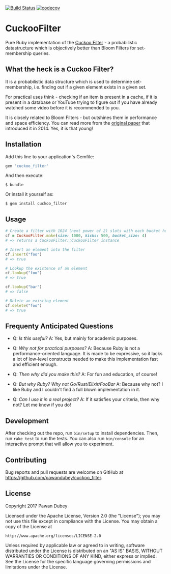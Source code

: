 [![Build Status](https://travis-ci.com/pawandubey/cuckoo_filter.svg?token=3cAzkSrcDxPpHpxsqQyX&branch=master)](https://travis-ci.com/pawandubey/cuckoo_filter) [![codecov](https://codecov.io/gh/pawandubey/cuckoo_filter/branch/master/graph/badge.svg)](https://codecov.io/gh/pawandubey/cuckoo_filter)


# CuckooFilter

Pure Ruby implementation of the [Cuckoo Filter](https://www.cs.cmu.edu/~dga/papers/cuckoo-conext2014.pdf) - a probabilistic datastructure which is objectively better than Bloom Filters for set-membership queries.

## What the heck is a Cuckoo Filter?

It is a probabilistic data structure which is used to determine set-membership, i.e. finding out if a given element exists in a given set.

For practical uses think - checking if an item is present in a cache, if it is present in a database or YouTube trying to figure out if you have already watched some video before it is recommended to you.

It is closely related to Bloom Filters - but outshines them in performance and space efficiency. You can read more from the [original paper](https://www.cs.cmu.edu/~dga/papers/cuckoo-conext2014.pdf) that introduced it in 2014. Yes, it is that young!

## Installation

Add this line to your application's Gemfile:

```ruby
gem 'cuckoo_filter'
```

And then execute:

    $ bundle

Or install it yourself as:

    $ gem install cuckoo_filter

## Usage

```ruby
# Create a filter with 1024 (next power of 2) slots with each bucket holding 4
cf = CuckooFilter.make(size: 1000, kicks: 500, bucket_size: 4)
# => returns a CuckooFilter::CuckooFilter instance

# Insert an element into the filter
cf.insert("foo")
# => true

# Lookup the existence of an element
cf.lookup("foo")
# => true

cf.lookup("bar")
# => false

# Delete an existing element
cf.delete("foo")
# => true
```

## Frequenty Anticipated Questions

- Q: *Is this useful?*
  A: Yes, but mainly for academic purposes.
  
- Q: *Why not for practical purposes?*
  A: Because Ruby is not a performance-oriented language. It is made to be expressive, so it lacks a lot of low-level constructs needed to make this implementation fast and efficient enough.
  
- Q: *Then why did you make this?*
  A: For fun and education, of course!
  
- Q: *But why Ruby? Why not Go/Rust/Elixir/FooBar*
  A: Because why not? I like Ruby and I couldn't find a full blown implementation in it.
  
- Q: *Can I use it in a real project?*
  A: If it satisfies your criteria, then why not? Let me know if you do!

## Development

After checking out the repo, run `bin/setup` to install dependencies. Then, run `rake test` to run the tests. You can also run `bin/console` for an interactive prompt that will allow you to experiment.

## Contributing

Bug reports and pull requests are welcome on GitHub at https://github.com/pawandubey/cuckoo_filter.

## License

Copyright 2017 Pawan Dubey

Licensed under the Apache License, Version 2.0 (the "License");
you may not use this file except in compliance with the License.
You may obtain a copy of the License at

    http://www.apache.org/licenses/LICENSE-2.0

Unless required by applicable law or agreed to in writing, software
distributed under the License is distributed on an "AS IS" BASIS,
WITHOUT WARRANTIES OR CONDITIONS OF ANY KIND, either express or implied.
See the License for the specific language governing permissions and
limitations under the License.
